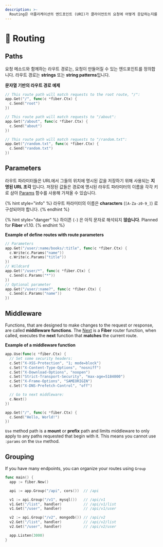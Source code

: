 ```yaml
---
description: >-
  Routing은 어플리케이션의 엔드포인트 (URI)가 클라이언트의 요청에 어떻게 응답하는지를 나타냅니다.
---
```


# 🔌 Routing

## Paths

요청 메소드와 함께하는 라우트 경로는, 요청이 만들어질 수 있는 엔드포인트를 정의합니다. 라우트 경로는 **strings** 또는 **string patterns**입니다.

**문자열 기반의 라우트 경로 예제**

```go
// This route path will match requests to the root route, "/":
app.Get("/", func(c *fiber.Ctx) {
  c.Send("root")
})

// This route path will match requests to "/about":
app.Get("/about", func(c *fiber.Ctx) {
  c.Send("about")
})

// This route path will match requests to "/random.txt":
app.Get("/random.txt", func(c *fiber.Ctx) {
  c.Send("random.txt")
})
```

## Parameters

라우트 파라미터들은 URL에서 그들의 위치에 명시된 값을 저장하기 위해 사용되는 **지명된 URL 조각** 입니다. 저장된 값들은 경로에 명시된 라우트 파라미터의 이름을 각각 키로 삼아 [Params](https://fiber.wiki/context#params) 함수를 사용해 가져올 수 있습니다.

{% hint style="info" %}
라우트 파라미터의 이름은 **characters** \(`[A-Za-z0-9_]`\) 로 구성되어야 합니다.
{% endhint %}

{% hint style="danger" %}
하이픈 \(`-`\) 은 아직 문자로 해석되지 **않습니다**. Planned for **Fiber** v1.10.
{% endhint %}

**Example of define routes with route parameters**

```go
// Parameters
app.Get("/user/:name/books/:title", func(c *fiber.Ctx) {
  c.Write(c.Params("name"))
  c.Write(c.Params("title"))
})
// Wildcard
app.Get("/user/*", func(c *fiber.Ctx) {
  c.Send(c.Params("*"))
})
// Optional parameter
app.Get("/user/:name?", func(c *fiber.Ctx) {
  c.Send(c.Params("name"))
})
```

## Middleware

Functions, that are designed to make changes to the request or response, are called **middleware functions**. The [Next](https://github.com/gofiber/docs/tree/34729974f7d6c1d8363076e7e88cd71edc34a2ac/context/README.md#next) is a **Fiber** router function, when called, executes the **next** function that **matches** the current route.

**Example of a middleware function**

```go
app.Use(func(c *fiber.Ctx) {
  // Set some security headers:
  c.Set("X-XSS-Protection", "1; mode=block")
  c.Set("X-Content-Type-Options", "nosniff")
  c.Set("X-Download-Options", "noopen")
  c.Set("Strict-Transport-Security", "max-age=5184000")
  c.Set("X-Frame-Options", "SAMEORIGIN")
  c.Set("X-DNS-Prefetch-Control", "off")

  // Go to next middleware:
  c.Next()
})

app.Get("/", func(c *fiber.Ctx) {
  c.Send("Hello, World!")
})
```

`Use` method path is a **mount** or **prefix** path and limits middleware to only apply to any paths requested that begin with it. This means you cannot use `:params` on the `Use` method.

## Grouping

If you have many endpoints, you can organize your routes using `Group`

```go
func main() {
  app := fiber.New()

  api := app.Group("/api", cors())  // /api

  v1 := api.Group("/v1", mysql())   // /api/v1
  v1.Get("/list", handler)          // /api/v1/list
  v1.Get("/user", handler)          // /api/v1/user

  v2 := api.Group("/v2", mongodb()) // /api/v2
  v2.Get("/list", handler)          // /api/v2/list
  v2.Get("/user", handler)          // /api/v2/user

  app.Listen(3000)
}
```

